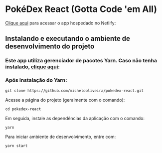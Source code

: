 # PokéDex React (Gotta Code 'em All)

[Clique aqui](https://pokedex-teste-react.netlify.app/) para acessar o app hospedado no Netlify:




## Instalando e executando o ambiente de desenvolvimento do projeto

### Este app utiliza gerenciador de pacotes Yarn. Caso não tenha instalado, [clique aqui](https://classic.yarnpkg.com/lang/en/docs/install):

### Após instalação do Yarn:

```
git clone https://github.com/michelooliveira/pokedex-react.git
```

Acesse a página do projeto (geralmente com o comando):

```
cd pokedex-react
```

Em seguida, instale as dependências da aplicação com o comando:

```
yarn
```

Para iniciar ambiente de desenvolvimento, entre com:

```
yarn start
```
